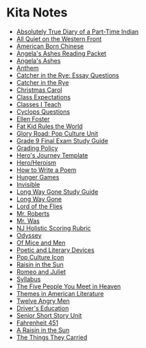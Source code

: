 <style>
  body > div:first-child > h1:first-child {
    display: none;
  }
</style>

# Kita Notes

- [Absolutely True Diary of a Part-Time Indian](/absolutely-true-diary-of-a-part-time-indian.html)
- [All Quiet on the Western Front](/all-quiet-on-the-western-front.html)
- [American Born Chinese](/american-born-chinese.html)
- [Angela's Ashes Reading Packet](/angelas-ashes-reading-packet.html)
- [Angela's Ashes](/angelas-ashes.html)
- [Anthem](/anthem.html)
- [Catcher in the Rye: Essay Questions](/catcher-in-the-rye-essay-questions.html)
- [Catcher in the Rye](/catcher-in-the-rye.html)
- [Christmas Carol](/christmas-carol.html)
- [Class Expectations](/class-expectations.html)
- [Classes I Teach](/classes-i-teach.html)
- [Cyclops Questions](/cyclops-questions.html)
- [Ellen Foster](/ellen-foster.html)
- [Fat Kid Rules the World](/fat-kid-rules-the-world.html)
- [Glory Road: Pop Culture Unit](/glory-road-pop-culture-unit.html)
- [Grade 9 Final Exam Study Guide](/grade-9-final-exam-study-guide.html)
- [Grading Policy](/grading-policy.html)
- [Hero's Journey Template](/heros-journey-template.html)
- [Hero/Heroism](/hero-heroism.html)
- [How to Write a Poem](/how-to-write-a-poem.html)
- [Hunger Games](/hunger-games.html)
- [Invisible](/invisible.html)
- [Long Way Gone Study Guide](/long-way-gone-study-guide.html)
- [Long Way Gone](/long-way-gone.html)
- [Lord of the Flies](/lord-of-the-flies.html)
- [Mr. Roberts](/mr-roberts.html)
- [Mr. Was](/mr-was.html)
- [NJ Holistic Scoring Rubric](/nj-holistic-scoring-rubric.html)
- [Odyssey](/odyssey.html)
- [Of Mice and Men](/of-mice-and-men.html)
- [Poetic and Literary Devices](/poetic-and-literary-devices.html)
- [Pop Culture Icon](/pop-culture-icon.html)
- [Raisin in the Sun](/raisin-in-the-sun.html)
- [Romeo and Juliet](/romeo-and-juliet.html)
- [Syllabus](/syllabus.html)
- [The Five People You Meet in Heaven](/the-five-people-you-meet-in-heaven.html)
- [Themes in American Literature](/themes-in-american-literature.html)
- [Twelve Angry Men](/twelve-angry-men.html)
- [Driver's Education](/drivers-education.html)
- [Senior Short Story Unit](/senior-short-story-unit.html)
- [Fahrenheit 451](/fahrenheit-451.html)
- [A Raisin in the Sun](/a-raisin-in-the-sun.html)
- [The Things They Carried](/the-things-they-carried.html)
